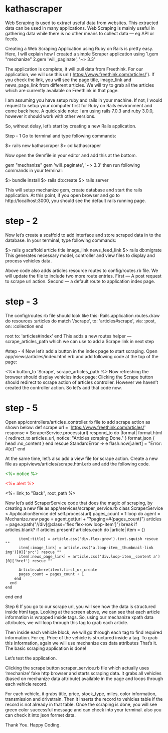 # kathascraper

Web Scraping is used to extract useful data from websites. This extracted data can be used in many applications. Web Scraping is mainly useful in gathering data while there is no other means to collect data — eg API or feeds.

Creating a Web Scraping Application using Ruby on Rails is pretty easy. Here, I will explain how I created a simple Scraper application using
1.gem "mechanize"
2.gem 'will_paginate', '~> 3.3'

The application is complete, it will pull data from Freethink. For our application, we will use this url ('https://www.freethink.com/articles/'). If you check the link, you will see the page  title, image_link and news_page_link from different articles. We will try to grab all the articles which are currently available on Freethink in that page.

I am assuming you have setup ruby and rails in your machine. If not, I would request to setup your computer first for Ruby on Rails environment and come back here. A quick side note: I am using rails 7.0.3 and ruby 3.0.0, however it should work with other versions.

So, without delay, let’s start by creating a new Rails application.

Step - 1
Go to terminal and type following commands:

$> rails new kathascraper
$> cd kathascraper

Now open the Gemfile in your editor and add this at the bottom.

gem "mechanize"
gem 'will_paginate', '~> 3.3'
then run following commands in your terminal:

$> bundle install
$> rails db:create
$> rails server

This will setup mechanize gem, create database and start the rails application. At this point, if you open browser and go to http://localhost:3000, you should see the default rails running page.

# step - 2
Now let’s create a scaffold to add interface and store scraped data in to the database. In your terminal, type following commands:

$> rails g scaffold article title image_link news_feed_link
$> rails db:migrate
This generates necessary model, controller and view files to display and process vehicles data.

Above code also adds articles resource routes to config/routes.rb file. We will update the file to include two more route entries. First — A post request to scrape url action. Second — a default route to application index page.

# step - 3
The config/routes.rb file should look like this:
Rails.application.routes.draw do
  resources :articles do
    match '/scrape', to: 'articles#scrape', via: :post, on: :collection
  end

  root to: 'articles#index'
end
This adds a new routes helper — scrape_articles_path which we can use to add a Scrape link in next step

#step - 4
Now let’s add a button in the index page to start scraping. Open app/views/articles/index.html.erb and add following code at the top of the page:

<%= button_to 'Scrape', scrape_articles_path %>
Now refreshing the browser should display vehicles index page:
Clicking the Scrape button should redirect to scrape action of articles controller. However we haven’t created the controller action. So let’s add that code now.

# step - 5
Open app/controllers/articles_controller.rb file to add scrape action as shown below:
def scrape
    url = 'https://www.freethink.com/articles/'
    response = ScraperService.process(url)
    respond_to do |format|
      format.html { redirect_to articles_url, notice: "Articles scraping Done." }
      format.json { head :no_content }
    end
  rescue StandardError => e
    flash.now[:alert] = "Error: #{e}"
  end
  
  At the same time, let’s also add a view file for scrape action. Create a new file as app/views/articles/scrape.html.erb and add the following code.
  <p style="color: green"><%= notice %></p>
  <p style="color: red"><%= alert %></p>
  <%= link_to "Back", root_path %>
  
  Now let’s add ScraperService code that does the magic of scraping, by creating a new file as app/services/scraper_service.rb
  class ScraperService < ApplicationService
  def self.process(url)
    pages_count = 1
    loop do
      agent = Mechanize.new
      page = agent.get(url + "?paging=#{pages_count}")
      articles = page.xpath("//div[@class='flex flex-row loop-item']")
      break if articles.blank?
      if articles.present?
        articles.each do |article|
          item = {}

          item[:title] = article.css('div.flex-grow').text.squish rescue ""
          item[:image_link] = article.css('a.loop-item__thumbnail-link img')[0]['src'] rescue ""
          item[:news_page_link] = article.css('div.loop-item__content a')[0]['href'] rescue ""

          Article.where(item).first_or_create
          pages_count = pages_count + 1
        end
      end
    end
  end
end

Step 6
If you go to our scrape url, you will see how the data is structured inside html tags.
Looking at the screen above, we can see that each article information is wrapped inside tags. So, using our mechanize xpath data attributes, we will loop through this tag to grab each article.

Then inside each vehicle block, we will go through each tag to find required information. For eg. Price of the vehicle is structured inside a tag. To grab this information, again we will use mechanize css data attributes
That’s it. The basic scraping application is done!

Let’s test the application.

Clicking the scrape button scraper_service.rb file which actually uses ‘mechanize’ fake http browser and starts scraping data. It grabs all vehicles (based on mechanize data attribute) available in the page and loops through each vehicle record.

For each vehicle, it grabs title, price, stock_type, miles, color information, transmission and drivetrain. Then it inserts the record to vehicles table if the record is not already in that table.
Once the scraping is done, you will see green color successful message and can check into your terminal.
also you can check it into json formet data.

Thank You.
Happy Coding.


